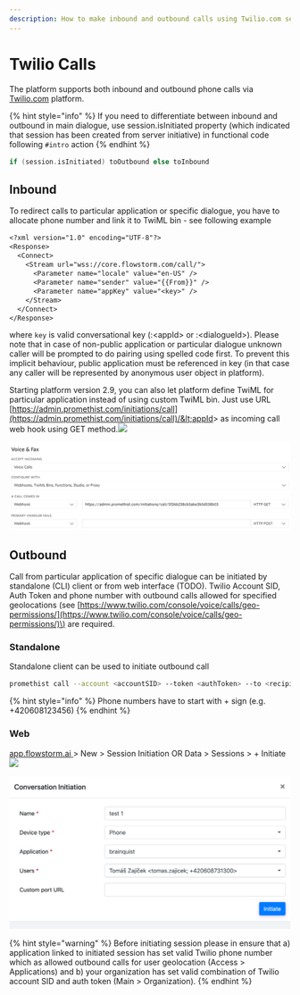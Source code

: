 ```yaml
---
description: How to make inbound and outbound calls using Twilio.com service.
---
```


# Twilio Calls

The platform supports both inbound and outbound phone calls via [Twilio.com](http://twilio.com/) platform.

{% hint style="info" %}
If you need to differentiate between inbound and outbound in main dialogue, use session.isInitiated property \(which indicated that session has been created from server initiative\) in functional code following `#intro` action
{% endhint %}

```kotlin
if (session.isInitiated) toOutbound else toInbound
```

## Inbound

To redirect calls to particular application or specific dialogue, you have to allocate phone number and link it to TwiML bin - see following example

```markup
<?xml version="1.0" encoding="UTF-8"?>
<Response>
  <Connect>
    <Stream url="wss://core.flowstorm.com/call/">
      <Parameter name="locale" value="en-US" />
      <Parameter name="sender" value="{{From}}" />
      <Parameter name="appKey" value="<key>" />
    </Stream>
  </Connect>
</Response>
```

where `key` is valid conversational key \(:&lt;appId&gt; or :&lt;dialogueId&gt;\). Please note that in case of non-public application or particular dialogue unknown caller will be prompted to do pairing using spelled code first. To prevent this implicit behaviour, public application must be referenced in key \(in that case any caller will be represented by anonymous user object in platform\).

Starting platform version 2.9, you can also let platform define TwiML for particular application instead of using custom TwiML bin. Just use URL [https://admin.promethist.com/initiations/call](https://admin.promethist.com/initiations/call)/&lt;appId&gt; as incoming call web hook using GET method.![](blob:https://promethistai.atlassian.net/ca625d8c-7b9e-4a63-b429-892494b94f81#media-blob-url=true&id=4c3aeba5-02fb-43bf-a520-19e699388d86&collection=contentId-834109451&contextId=834109451&mimeType=image%2Fpng&name=image-20200914-094705.png&size=86037&width=1114&height=350)

![](../../.gitbook/assets/image%20%2816%29.png)

## Outbound

Call from particular application of specific dialogue can be initiated by standalone \(CLI\) client or from web interface \(TODO\). Twilio Account SID, Auth Token and phone number with outbound calls allowed for specified geolocations \(see [https://www.twilio.com/console/voice/calls/geo-permissions/](https://www.twilio.com/console/voice/calls/geo-permissions/)\) are required.

### Standalone

Standalone client can be used to initiate outbound call

```bash
promethist call --account <accountSID> --token <authToken> --to <recipientPhoneNumber> --from <callerPhoneNumber> --key <key>
```

{% hint style="info" %}
Phone numbers have to start with + sign \(e.g. +420608123456\)
{% endhint %}

### Web

[app.flowstorm.ai](https://app.flowstorm.ai)[ ](https://app.flowstorm.ai/#!/space)&gt; New &gt; Session Initiation OR Data &gt; Sessions &gt; + Initiate![](blob:https://promethistai.atlassian.net/f8d6bbd9-053a-4cc2-b260-ab62a9ee4c9a#media-blob-url=true&id=ad263248-c80b-4fe2-bfe3-f16da61118c5&collection=contentId-834109451&contextId=834109451&mimeType=image%2Fpng&name=image-20200912-135646.png&size=81019&width=794&height=431)

![](../../.gitbook/assets/image%20%2817%29.png)

{% hint style="warning" %}
Before initiating session please in ensure that a\) application linked to initiated session has set valid Twilio phone number which as allowed outbound calls for user geolocation \(Access &gt; Applications\) and b\) your organization has set valid combination of Twilio account SID and auth token \(Main &gt; Organization\).
{% endhint %}

